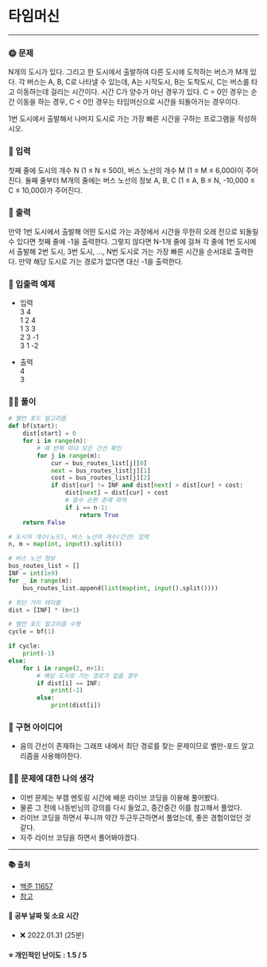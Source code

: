 # 타임머신

-----
### 🌞 문제
N개의 도시가 있다. 그리고 한 도시에서 출발하여 다른 도시에 도착하는 버스가 M개 있다. 각 버스는 A, B, C로 나타낼 수 있는데, A는 시작도시, B는 도착도시, C는 버스를 타고 이동하는데 걸리는 시간이다. 시간 C가 양수가 아닌 경우가 있다. C = 0인 경우는 순간 이동을 하는 경우, C < 0인 경우는 타임머신으로 시간을 되돌아가는 경우이다.

1번 도시에서 출발해서 나머지 도시로 가는 가장 빠른 시간을 구하는 프로그램을 작성하시오.   

### 📝 입력
첫째 줄에 도시의 개수 N (1 ≤ N ≤ 500), 버스 노선의 개수 M (1 ≤ M ≤ 6,000)이 주어진다. 둘째 줄부터 M개의 줄에는 버스 노선의 정보 A, B, C (1 ≤ A, B ≤ N, -10,000 ≤ C ≤ 10,000)가 주어진다. 

### 👋 출력 
만약 1번 도시에서 출발해 어떤 도시로 가는 과정에서 시간을 무한히 오래 전으로 되돌릴 수 있다면 첫째 줄에 -1을 출력한다. 그렇지 않다면 N-1개 줄에 걸쳐 각 줄에 1번 도시에서 출발해 2번 도시, 3번 도시, ..., N번 도시로 가는 가장 빠른 시간을 순서대로 출력한다. 만약 해당 도시로 가는 경로가 없다면 대신 -1을 출력한다.

### 🚩 입출력 예제
- 입력  
3 4  
1 2 4  
1 3 3  
2 3 -1  
3 1 -2  
  

- 출력  
4  
3  
  
### 👩‍💻 풀이
```python
# 벨만 포드 알고리즘
def bf(start):
    dist[start] = 0
    for i in range(n):
        # 매 반복 마다 모든 간선 확인
        for j in range(m):
            cur = bus_routes_list[j][0]
            next = bus_routes_list[j][1]
            cost = bus_routes_list[j][2]
            if dist[cur] != INF and dist[next] > dist[cur] + cost:
                dist[next] = dist[cur] + cost
                # 음수 순환 존재 파악
                if i == n-1:
                    return True
    return False

# 도시의 개수(노드), 버스 노선의 개수(간선) 입력
n, m = map(int, input().split())

# 버스 노선 정보
bus_routes_list = []
INF = int(1e9)
for _ in range(m):
    bus_routes_list.append(list(map(int, input().split())))

# 최단 거리 테이블
dist = [INF] * (n+1)

# 벨만 포드 알고리즘 수행
cycle = bf(1)

if cycle:
    print(-1)
else:
    for i in range(2, n+1):
        # 해당 도시로 가는 경로가 없을 경우
        if dist[i] == INF:
            print(-1)
        else:
            print(dist[i])
```

### 🔑 구현 아이디어
- 음의 간선이 존재하는 그래프 내에서 최단 경로를 찾는 문제이므로 벨만-포드 알고리즘을 사용해야한다.

### 🙋‍♀‍ 문제에 대한 나의 생각
- 이번 문제는 부캠 멘토링 시간에 배운 라이브 코딩을 이용해 풀어봤다.
- 물론 그 전에 나동빈님의 강의를 다시 들었고, 중간중간 이를 참고해서 풀었다.
- 라이브 코딩을 하면서 푸니까 약간 두근두근하면서 풀었는데, 좋은 경험이었던 것 같다.
- 자주 라이브 코딩을 하면서 풀어봐야겠다.

-------------
#### 📚 출처
- [백준 11657](https://www.acmicpc.net/problem/11657)
- [참고](https://github.com/ahyeon0508/Algorithm/blob/master/%EC%9D%B4%EC%BD%94%ED%85%8C/%EB%B2%A8%EB%A7%8C%20%ED%8F%AC%EB%93%9C%20%EC%B5%9C%EB%8B%A8%20%EA%B2%BD%EB%A1%9C%20%EC%95%8C%EA%B3%A0%EB%A6%AC%EC%A6%98.md)
#### 📅 공부 날짜 및 소요 시간
- ❌ 2022.01.31 (25분)  
#### ⭐ 개인적인 난이도 : 1.5 / 5